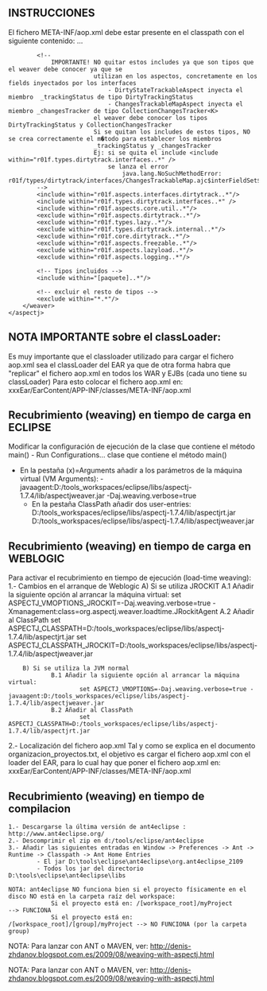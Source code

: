 INSTRUCCIONES
-----------------------------------------------------------------
El fichero META-INF/aop.xml debe estar presente en el classpath con el siguiente contenido:
	<aspectj>
		<aspects>
			<aspect name="r01f.aspects.dirtytrack.ConvertToDirtyStateTrackableAspect"/>
			<aspect name="r01f.aspects.dirtytrack.DirtyStateTrackableAspect"/>
			<aspect name="r01f.aspects.dirtytrack.ChangestTrackableMapAspect"/>
			...
		</aspects>
		<weaver options="-verbose -showWeaveInfo -debug">
			<include within="r01f.aspects.interfaces.dirtytrack..*"/>		<!-- Importante!! NO quitar -->

	 		<!--
	 			IMPORTANTE!	NO quitar estos includes ya que son tipos que el weaver debe conocer ya que se
	 						utilizan en los aspectos, concretamente en los fields inyectados por los interfaces
	 							- DirtyStateTrackableAspect inyecta el miembro  _trackingStatus de tipo DirtyTrackingStatus
	 							- ChangesTrackableMapAspect inyecta el miembro _changesTracker de tipo CollectionChangesTracker<K>
	 						el weaver debe conocer los tipos DirtyTrackingStatus y CollectionChangesTracker
	 						Si se quitan los includes de estos tipos, NO se crea correctamente el m�todo para establecer los miembros
	 						_trackingStatus y _changesTracker
	 						Ej: si se quita el include <include within="r01f.types.dirtytrack.interfaces..*" />
	 							se lanza el error
	 								java.lang.NoSuchMethodError: r01f/types/dirtytrack/interfaces/ChangesTrackableMap.ajc$interFieldSet$r01f_aspects_dirtytrack_ChangestTrackableMapAspect$r01f_types_dirtytrack_interfaces_ChangesTrackableMap$_changesTracker(Lr01f/types/dirtytrack/internal/CollectionChangesTracker;)
	 		-->
	 		<include within="r01f.aspects.interfaces.dirtytrack..*"/>
			<include within="r01f.types.dirtytrack.interfaces..*" />
			<include within="r01f.aspects.core.util..*"/>
			<exclude within="r01f.aspects.dirtytrack..*"/>
			<exclude within="r01f.types.lazy..*"/>
			<exclude within="r01f.types.dirtytrack.internal..*"/>
			<exclude within="r01f.core.dirtytrack..*"/>
			<exclude within="r01f.aspects.freezable..*"/>
			<exclude within="r01f.aspects.lazyload..*"/>
			<exclude within="r01f.aspects.logging..*"/>

			<!-- Tipos incluidos -->
	 		<include within="[paquete]..*"/>

	 		<!-- excluir el resto de tipos -->
	        <exclude within="*.*"/>
		</weaver>
	</aspectj>

NOTA IMPORTANTE sobre el classLoader:
------------------------------------
Es muy importante que el classloader utilizado para cargar el fichero aop.xml sea el classLoader del EAR
ya que de otra forma habra que "replicar" el fichero aop.xml en todos los WAR y EJBs (cada uno tiene su classLoader)
Para esto colocar el fichero aop.xml en:
	xxxEar/EarContent/APP-INF/classes/META-INF/aop.xml


Recubrimiento (weaving) en tiempo de carga en ECLIPSE
-----------------------------------------------------
Modificar la configuración de ejecución de la clase que contiene el método main()
	- Run Configurations... clase que contiene el método main()
- En la pestaña (x)=Arguments añadir a los parámetros de la máquina virtual (VM Arguments):
	-javaagent:D:/tools_workspaces/eclipse/libs/aspectj-1.7.4/lib/aspectjweaver.jar -Daj.weaving.verbose=true
	- En la pestaña ClassPath añadir dos user-entries:
				D:/tools_workspaces/eclipse/libs/aspectj-1.7.4/lib/aspectjrt.jar
				D:/tools_workspaces/eclipse/libs/aspectj-1.7.4/lib/aspectjweaver.jar

Recubrimiento (weaving) en tiempo de carga en WEBLOGIC
------------------------------------------------------
Para activar el recubrimiento en tiempo de ejecución (load-time weaving):
1.- Cambios en el arranque de Weblogic
		A) Si se utiliza JROCKIT
				A.1 Añadir la siguiente opción al arrancar la máquina virtual:
						set ASPECTJ_VMOPTIONS_JROCKIT=-Daj.weaving.verbose=true -Xmanagement:class=org.aspectj.weaver.loadtime.JRockitAgent
				A.2 Añadir al ClassPath
						set ASPECTJ_CLASSPATH=D:/tools_workspaces/eclipse/libs/aspectj-1.7.4/lib/aspectjrt.jar
						set ASPECTJ_CLASSPATH_JROCKIT=D:/tools_workspaces/eclipse/libs/aspectj-1.7.4/lib/aspectjweaver.jar

		B) Si se utiliza la JVM normal
				B.1 Añadir la siguiente opción al arrancar la máquina virtual:
						set ASPECTJ_VMOPTIONS=-Daj.weaving.verbose=true -javaagent:D:/tools_workspaces/eclipse/libs/aspectj-1.7.4/lib/aspectjweaver.jar
		 		B.2 Añadir al ClassPath
						set ASPECTJ_CLASSPATH=D:/tools_workspaces/eclipse/libs/aspectj-1.7.4/lib/aspectjrt.jar

2.- Localización del fichero aop.xml
		Tal y como se explica en el documento organizacion_proyectos.txt, el objetivo es cargar el fichero aop.xml con el loader
		del EAR, para lo cual hay que poner el fichero aop.xml en:
			xxxEar/EarContent/APP-INF/classes/META-INF/aop.xml


Recubrimiento (weaving) en tiempo de compilacion
------------------------------------------------
	1.- Descargarse la última versión de ant4eclipse : http://www.ant4eclipse.org/
	2.- Descomprimir el zip en d:/tools/eclipse/ant4eclipse
	3.- Añadir las siguientes entradas en Window -> Preferences -> Ant -> Runtime -> Classpath -> Ant Home Entries
			- El jar D:\tools\eclipse\ant4eclipse\org.ant4eclipse_2109
			- Todos los jar del directorio D:\tools\eclipse\ant4eclipse\libs

	NOTA: ant4eclipse NO funciona bien si el proyecto físicamente en el disco NO está en la carpeta raíz del workspace:
				Si el proyecto está en: /[workspace_root]/myProject  		--> FUNCIONA
				Si el proyecto está en: /[workspace_root]/[group]/myProject	--> NO FUNCIONA (por la carpeta group)

NOTA:
		Para lanzar con ANT o MAVEN, ver: http://denis-zhdanov.blogspot.com.es/2009/08/weaving-with-aspectj.html


NOTA:
		Para lanzar con ANT o MAVEN, ver: http://denis-zhdanov.blogspot.com.es/2009/08/weaving-with-aspectj.html